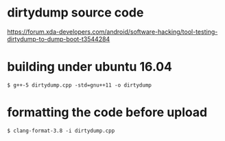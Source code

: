 # dirtydump source code
https://forum.xda-developers.com/android/software-hacking/tool-testing-dirtydump-to-dump-boot-t3544284

# building under ubuntu 16.04
`$ g++-5 dirtydump.cpp -std=gnu++11 -o dirtydump`

# formatting the code before upload
`$ clang-format-3.8 -i dirtydump.cpp`

